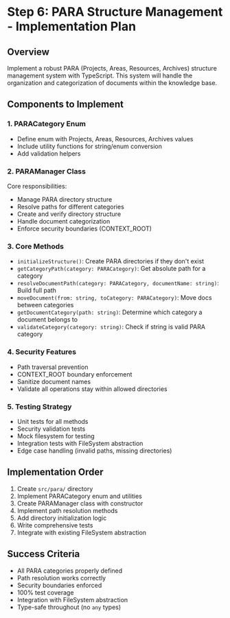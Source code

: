 # Step 6: PARA Structure Management - Implementation Plan

## Overview

Implement a robust PARA (Projects, Areas, Resources, Archives) structure management system with TypeScript. This system will handle the organization and categorization of documents within the knowledge base.

## Components to Implement

### 1. PARACategory Enum

- Define enum with Projects, Areas, Resources, Archives values
- Include utility functions for string/enum conversion
- Add validation helpers

### 2. PARAManager Class

Core responsibilities:

- Manage PARA directory structure
- Resolve paths for different categories
- Create and verify directory structure
- Handle document categorization
- Enforce security boundaries (CONTEXT_ROOT)

### 3. Core Methods

- `initializeStructure()`: Create PARA directories if they don't exist
- `getCategoryPath(category: PARACategory)`: Get absolute path for a category
- `resolveDocumentPath(category: PARACategory, documentName: string)`: Build full path
- `moveDocument(from: string, toCategory: PARACategory)`: Move docs between categories
- `getDocumentCategory(path: string)`: Determine which category a document belongs to
- `validateCategory(category: string)`: Check if string is valid PARA category

### 4. Security Features

- Path traversal prevention
- CONTEXT_ROOT boundary enforcement
- Sanitize document names
- Validate all operations stay within allowed directories

### 5. Testing Strategy

- Unit tests for all methods
- Security validation tests
- Mock filesystem for testing
- Integration tests with FileSystem abstraction
- Edge case handling (invalid paths, missing directories)

## Implementation Order

1. Create `src/para/` directory
2. Implement PARACategory enum and utilities
3. Create PARAManager class with constructor
4. Implement path resolution methods
5. Add directory initialization logic
6. Write comprehensive tests
7. Integrate with existing FileSystem abstraction

## Success Criteria

- All PARA categories properly defined
- Path resolution works correctly
- Security boundaries enforced
- 100% test coverage
- Integration with FileSystem abstraction
- Type-safe throughout (no `any` types)

